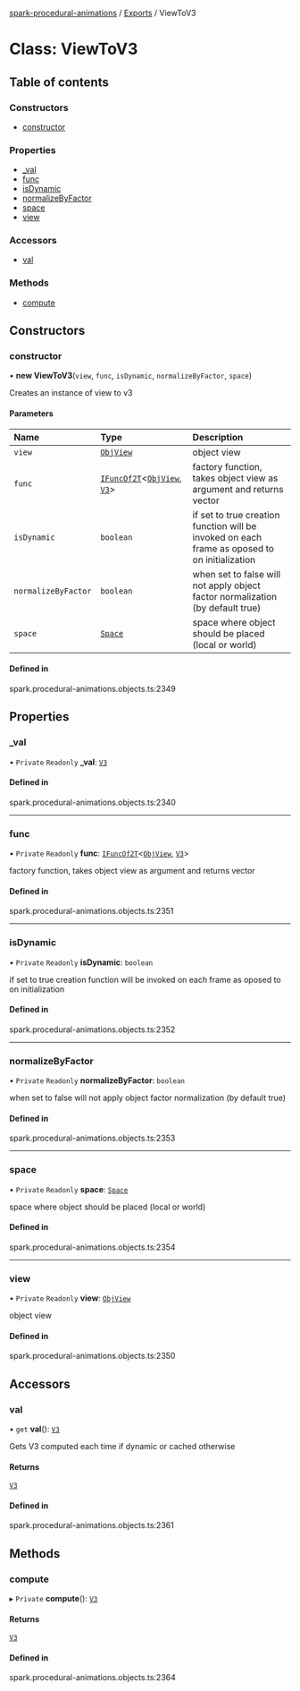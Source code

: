 [spark-procedural-animations](../README.md) / [Exports](../modules.md) / ViewToV3

# Class: ViewToV3

## Table of contents

### Constructors

- [constructor](ViewToV3.md#constructor)

### Properties

- [\_val](ViewToV3.md#_val)
- [func](ViewToV3.md#func)
- [isDynamic](ViewToV3.md#isdynamic)
- [normalizeByFactor](ViewToV3.md#normalizebyfactor)
- [space](ViewToV3.md#space)
- [view](ViewToV3.md#view)

### Accessors

- [val](ViewToV3.md#val)

### Methods

- [compute](ViewToV3.md#compute)

## Constructors

### constructor

• **new ViewToV3**(`view`, `func`, `isDynamic`, `normalizeByFactor`, `space`)

Creates an instance of view to v3

#### Parameters

| Name | Type | Description |
| :------ | :------ | :------ |
| `view` | [`ObjView`](ObjView.md) | object view |
| `func` | [`IFuncOf2T`](../interfaces/IFuncOf2T.md)<[`ObjView`](ObjView.md), [`V3`](V3.md)\> | factory function, takes object view as argument and returns vector |
| `isDynamic` | `boolean` | if set to true creation function will be invoked on each frame as oposed to on initialization |
| `normalizeByFactor` | `boolean` | when set to false will not apply object factor normalization (by default true) |
| `space` | [`Space`](../enums/Space.md) | space where object should be placed (local or world) |

#### Defined in

spark.procedural-animations.objects.ts:2349

## Properties

### \_val

• `Private` `Readonly` **\_val**: [`V3`](V3.md)

#### Defined in

spark.procedural-animations.objects.ts:2340

___

### func

• `Private` `Readonly` **func**: [`IFuncOf2T`](../interfaces/IFuncOf2T.md)<[`ObjView`](ObjView.md), [`V3`](V3.md)\>

factory function, takes object view as argument and returns vector

#### Defined in

spark.procedural-animations.objects.ts:2351

___

### isDynamic

• `Private` `Readonly` **isDynamic**: `boolean`

if set to true creation function will be invoked on each frame as oposed to on initialization

#### Defined in

spark.procedural-animations.objects.ts:2352

___

### normalizeByFactor

• `Private` `Readonly` **normalizeByFactor**: `boolean`

when set to false will not apply object factor normalization (by default true)

#### Defined in

spark.procedural-animations.objects.ts:2353

___

### space

• `Private` `Readonly` **space**: [`Space`](../enums/Space.md)

space where object should be placed (local or world)

#### Defined in

spark.procedural-animations.objects.ts:2354

___

### view

• `Private` `Readonly` **view**: [`ObjView`](ObjView.md)

object view

#### Defined in

spark.procedural-animations.objects.ts:2350

## Accessors

### val

• `get` **val**(): [`V3`](V3.md)

Gets V3 computed each time if dynamic or cached otherwise

#### Returns

[`V3`](V3.md)

#### Defined in

spark.procedural-animations.objects.ts:2361

## Methods

### compute

▸ `Private` **compute**(): [`V3`](V3.md)

#### Returns

[`V3`](V3.md)

#### Defined in

spark.procedural-animations.objects.ts:2364
